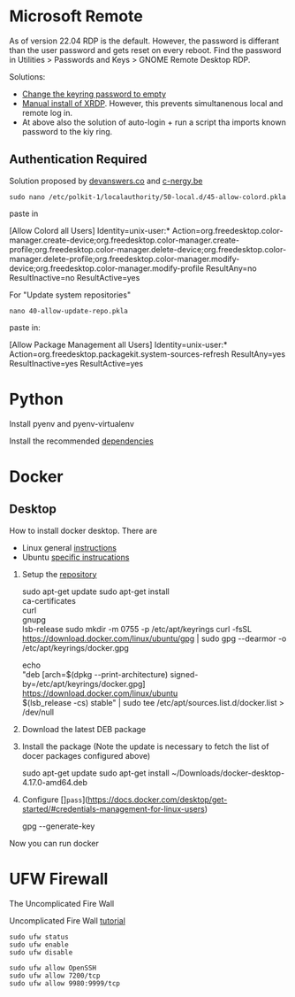 # Microsoft Remote

As of version 22.04 RDP is the default.  However, the password is differant than the user password and gets reset
on every reboot.  Find the password in Utilities > Passwords and Keys > GNOME Remote Desktop RDP.

Solutions:

 * [Change the keyring password to empty](https://askubuntu.com/questions/1403943/22-04-remote-desktop-sharing-authentication-password-changes-every-reboot)
 * [Manual install of XRDP](https://askubuntu.com/questions/1407444/ubuntu-22-04-remote-desktop-headless).  However, this prevents
simultanenous local and remote log in.
 * At above also the solution of auto-login + run a script tha imports known password to the kiy ring.



## Authentication Required

Solution proposed by [devanswers.co](https://devanswers.co/how-to-fix-authentication-is-required-to-create-a-color-profile-managed-device-on-ubuntu-20-04-20-10/)
and [c-nergy.be](https://c-nergy.be/blog/?p=12073) 

 
    sudo nano /etc/polkit-1/localauthority/50-local.d/45-allow-colord.pkla

paste in

[Allow Colord all Users]
Identity=unix-user:*
Action=org.freedesktop.color-manager.create-device;org.freedesktop.color-manager.create-profile;org.freedesktop.color-manager.delete-device;org.freedesktop.color-manager.delete-profile;org.freedesktop.color-manager.modify-device;org.freedesktop.color-manager.modify-profile
ResultAny=no
ResultInactive=no
ResultActive=yes

For "Update system repositories"

    nano 40-allow-update-repo.pkla

paste in:

[Allow Package Management all Users]
Identity=unix-user:*
Action=org.freedesktop.packagekit.system-sources-refresh
ResultAny=yes
ResultInactive=yes
ResultActive=yes



# Python

Install pyenv and pyenv-virtualenv

Install the recommended [dependencies](https://github.com/pyenv/pyenv/wiki#suggested-build-environment)



# Docker

## Desktop

How to install docker desktop.  There are 

 * Linux general [instructions](https://docs.docker.com/desktop/install/linux-install/)
 * Ubuntu [specific instrucations](https://docs.docker.com/desktop/install/ubuntu/)

1. Setup the [repository](https://docs.docker.com/engine/install/ubuntu/#set-up-the-repository)

    sudo apt-get update
    sudo apt-get install \
        ca-certificates \
        curl \
        gnupg \
        lsb-release
    sudo mkdir -m 0755 -p /etc/apt/keyrings
    curl -fsSL https://download.docker.com/linux/ubuntu/gpg | sudo gpg --dearmor -o /etc/apt/keyrings/docker.gpg

    echo \
    "deb [arch=$(dpkg --print-architecture) signed-by=/etc/apt/keyrings/docker.gpg] https://download.docker.com/linux/ubuntu \
    $(lsb_release -cs) stable" | sudo tee /etc/apt/sources.list.d/docker.list > /dev/null

2. Download the latest DEB package

3. Install the package (Note the update is necessary to fetch the list of docer packages configured above)
    
    sudo apt-get update
    sudo apt-get install ~/Downloads/docker-desktop-4.17.0-amd64.deb

4. Configure []`pass`](https://docs.docker.com/desktop/get-started/#credentials-management-for-linux-users)

    gpg --generate-key

Now you can run docker


# UFW Firewall

The Uncomplicated Fire Wall

Uncomplicated Fire Wall [tutorial](https://www.digitalocean.com/community/tutorials/ufw-essentials-common-firewall-rules-and-commands)

    sudo ufw status
    sudo ufw enable
    sudo ufw disable

    sudo ufw allow OpenSSH
    sudo ufw allow 7200/tcp
    sudo ufw allow 9980:9999/tcp